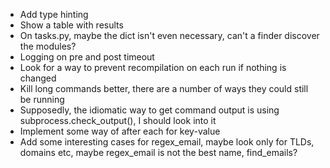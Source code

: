 * Add type hinting
* Show a table with results
* On tasks.py, maybe the dict isn't even necessary, can't a finder discover the modules?
* Logging on pre and post timeout
* Look for a way to prevent recompilation on each run if nothing is changed
* Kill long commands better, there are a number of ways they could still be running
* Supposedly, the idiomatic way to get command output is using subprocess.check_output(), I should look into it
* Implement some way of after each for key-value
* Add some interesting cases for regex_email, maybe look only for TLDs, domains etc, maybe regex_email is not the best name, find_emails?
